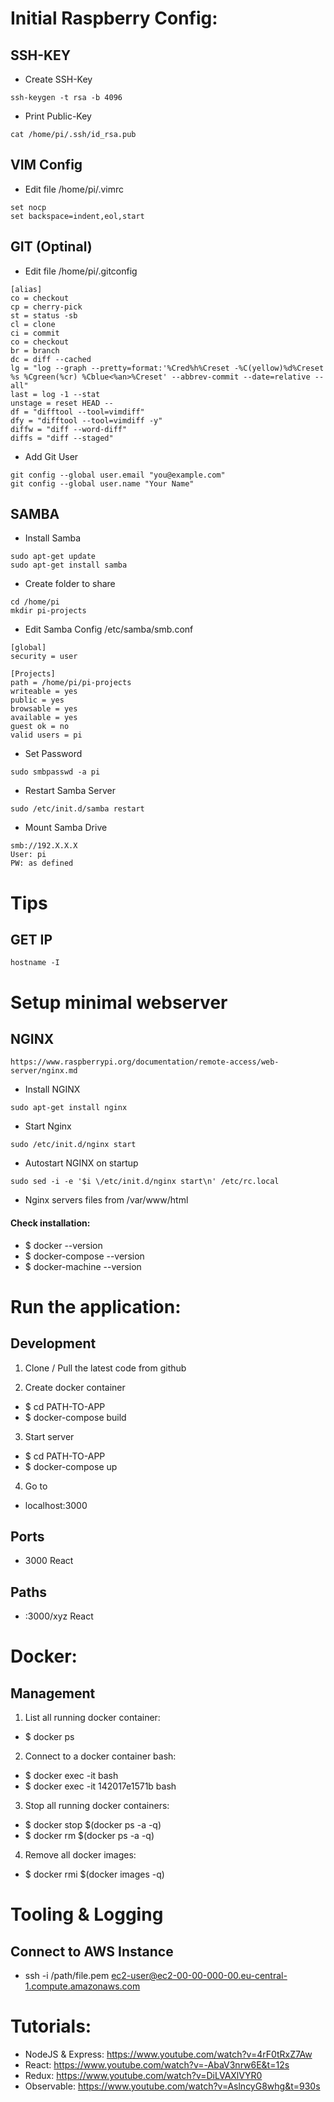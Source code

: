 # Initial Raspberry Config:

## SSH-KEY
 * Create SSH-Key
```
ssh-keygen -t rsa -b 4096 
```
 
 * Print Public-Key
```
cat /home/pi/.ssh/id_rsa.pub
```

## VIM Config
 * Edit file /home/pi/.vimrc
```
set nocp
set backspace=indent,eol,start
```

## GIT (Optinal)
 * Edit file /home/pi/.gitconfig
```
[alias]
co = checkout
cp = cherry-pick
st = status -sb
cl = clone
ci = commit
co = checkout
br = branch
dc = diff --cached
lg = "log --graph --pretty=format:'%Cred%h%Creset -%C(yellow)%d%Creset %s %Cgreen(%cr) %Cblue<%an>%Creset' --abbrev-commit --date=relative --all"
last = log -1 --stat
unstage = reset HEAD --
df = "difftool --tool=vimdiff"
dfy = "difftool --tool=vimdiff -y"
diffw = "diff --word-diff"
diffs = "diff --staged"
```
 
 * Add Git User
```
git config --global user.email "you@example.com"
git config --global user.name "Your Name"
```

## SAMBA
 * Install Samba
```
sudo apt-get update
sudo apt-get install samba
```

 * Create folder to share
```
cd /home/pi
mkdir pi-projects
``` 

 * Edit Samba Config /etc/samba/smb.conf
```
[global]
security = user

[Projects]
path = /home/pi/pi-projects
writeable = yes
public = yes
browsable = yes
available = yes
guest ok = no
valid users = pi
```

 * Set Password
```
sudo smbpasswd -a pi
```

 * Restart Samba Server
```
sudo /etc/init.d/samba restart
```

* Mount Samba Drive
```
smb://192.X.X.X
User: pi
PW: as defined
```


# Tips

## GET IP
```
hostname -I
```


# Setup minimal webserver

## NGINX
```
https://www.raspberrypi.org/documentation/remote-access/web-server/nginx.md
```

* Install NGINX
```
sudo apt-get install nginx
```

* Start Nginx
```
sudo /etc/init.d/nginx start
```

* Autostart NGINX on startup
```
sudo sed -i -e '$i \/etc/init.d/nginx start\n' /etc/rc.local
```

* Nginx servers files from /var/www/html











#### Check installation:  
  * $ docker --version  
  * $ docker-compose --version  
  * $ docker-machine --version  

 
# Run the application:
## Development
1. Clone / Pull the latest code from github 
  
2. Create docker container  
  * $ cd PATH-TO-APP  
  * $ docker-compose build
  
3. Start server  
  * $ cd PATH-TO-APP  
  * $ docker-compose up

4. Go to 
  * localhost:3000

## Ports
  * 3000 React

## Paths
  * :3000/xyz React


# Docker:
## Management
1. List all running docker container:  
  * $ docker ps 

2. Connect to a docker container bash:  
  * $ docker exec -it <CONTAINER-ID> bash
  * $ docker exec -it 142017e1571b bash

3. Stop all running docker containers:  
  * $ docker stop $(docker ps -a -q) 
  * $ docker rm $(docker ps -a -q) 

4. Remove all docker images:
  * $ docker rmi $(docker images -q)


# Tooling & Logging
## Connect to AWS Instance
  * ssh -i /path/file.pem ec2-user@ec2-00-00-000-00.eu-central-1.compute.amazonaws.com
  

# Tutorials:
  * NodeJS & Express: https://www.youtube.com/watch?v=4rF0tRxZ7Aw
  * React: https://www.youtube.com/watch?v=-AbaV3nrw6E&t=12s
  * Redux: https://www.youtube.com/watch?v=DiLVAXlVYR0
  * Observable: https://www.youtube.com/watch?v=AslncyG8whg&t=930s

